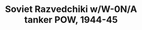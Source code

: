 ---
layout: product
title: "Soviet Razvedchiki w/W-0N/A tanker POW, 1944-45"
price: "TBA" 
desc: "Maketa"
img_path: "/assets/img/RDM35025.jpg"
brand: "N/A"
available: false
special_offer: false
new: false
soon: false
cat: "010000"
subcat: "013100"
subsubcat: "0N/A"
sifra: "RDM35025"
popular: false
---